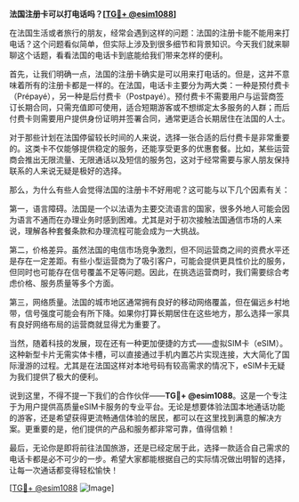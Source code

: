 **法国注册卡可以打电话吗？[[TG💪+ @esim1088](https://t.me/s/esim1088)]**

在法国生活或者旅行的朋友，经常会遇到这样的问题：法国的注册卡能不能用来打电话？这个问题看似简单，但实际上涉及到很多细节和背景知识。今天我们就来聊聊这个话题，看看法国的电话卡到底能给我们带来怎样的便利。

首先，让我们明确一点，法国的注册卡确实是可以用来打电话的。但是，这并不意味着所有的注册卡都是一样的。在法国，电话卡主要分为两大类：一种是预付费卡（Prépayé），另一种是后付费卡（Postpayé）。预付费卡不需要用户与运营商签订长期合同，只需充值即可使用，适合短期游客或不想绑定太多服务的人群；而后付费卡则需要用户提供身份证明并签署合同，通常更适合长期居住在法国的人士。

对于那些计划在法国停留较长时间的人来说，选择一张合适的后付费卡是非常重要的。这类卡不仅能够提供稳定的服务，还能享受更多的优惠套餐。比如，某些运营商会推出无限流量、无限通话以及短信的服务包，这对于经常需要与家人朋友保持联系的人来说无疑是极好的选择。

那么，为什么有些人会觉得法国的注册卡不好用呢？这可能与以下几个因素有关：

第一，语言障碍。法国是一个以法语为主要交流语言的国家，很多外地人可能会因为语言不通而在办理业务时感到困难。尤其是对于初次接触法国通信市场的人来说，理解各种套餐条款和办理流程可能会成为一大挑战。

第二，价格差异。虽然法国的电信市场竞争激烈，但不同运营商之间的资费水平还是存在一定差距。有些小型运营商为了吸引客户，可能会提供更具性价比的服务，但同时也可能存在信号覆盖不足等问题。因此，在挑选运营商时，我们需要综合考虑价格、服务质量等多个方面。

第三，网络质量。法国的城市地区通常拥有良好的移动网络覆盖，但在偏远乡村地带，信号强度可能会有所下降。如果你打算长期居住在这些地方，那么选择一家具有良好网络布局的运营商就显得尤为重要了。

当然，随着科技的发展，现在还有一种更加便捷的方式——虚拟SIM卡（eSIM）。这种新型卡片无需实体卡槽，可以直接通过手机内置芯片实现连接，大大简化了国际漫游的过程。尤其是在法国这样对本地号码有较高需求的情况下，eSIM卡无疑为我们提供了极大的便利。

说到这里，不得不提一下我们的合作伙伴——**TG💪+ @esim1088**。这是一个专注于为用户提供高质量eSIM卡服务的专业平台。无论是想要体验法国本地通话功能的游客，还是希望获得更流畅通信体验的居民，都可以在这里找到满意的解决方案。更重要的是，他们提供的产品和服务都非常可靠，值得信赖！

最后，无论你是即将前往法国旅游，还是已经定居于此，选择一款适合自己需求的电话卡都是必不可少的一步。希望大家都能根据自己的实际情况做出明智的选择，让每一次通话都变得轻松愉快！

[[TG💪+ @esim1088](https://t.me/s/esim1088) ![Image](https://i.postimg.cc/4NQfJmqS/Snipaste-2025-05-13-00-14-12.png)]